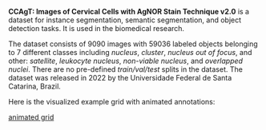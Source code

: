 **CCAgT: Images of Cervical Cells with AgNOR Stain Technique v2.0** is a dataset for instance segmentation, semantic segmentation, and object detection tasks. It is used in the biomedical research. 

The dataset consists of 9090 images with 59036 labeled objects belonging to 7 different classes including *nucleus*, *cluster*, *nucleus out of focus*, and other: *satellite*, *leukocyte nucleus*, *non-viable nucleus*, and *overlapped nuclei*. There are no pre-defined <i>train/val/test</i> splits in the dataset. The dataset was released in 2022 by the Universidade Federal de Santa Catarina, Brazil.

Here is the visualized example grid with animated annotations:

[animated grid](https://github.com/dataset-ninja/ccagt/raw/main/visualizations/horizontal_grid.webm)
